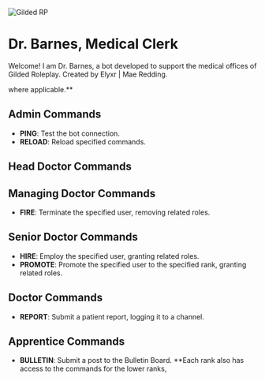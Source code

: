 ![Gilded RP](https://discord.gg/invite/gildedrp)

# Dr. Barnes, Medical Clerk

Welcome! I am Dr. Barnes, a bot developed to support the medical offices of Gilded Roleplay. Created by Elyxr | Mae Redding.


where applicable.**
## Admin Commands
- **PING**: Test the bot connection.
- **RELOAD**: Reload specified commands.

## Head Doctor Commands

## Managing Doctor Commands
- **FIRE**: Terminate the specified user, removing related roles.

## Senior Doctor Commands
- **HIRE**: Employ the specified user, granting related roles.
- **PROMOTE**: Promote the specified user to the specified rank, granting related roles.

## Doctor Commands
- **REPORT**: Submit a patient report, logging it to a channel.

## Apprentice Commands
- **BULLETIN**: Submit a post to the Bulletin Board.
**Each rank also has access to the commands for the lower ranks, 